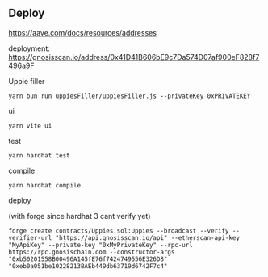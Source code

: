 ## Deploy
https://aave.com/docs/resources/addresses
<!-- 
TODO
```shell
forge create --broadcast --private-key 0xPRIVATEKEY --rpc-url https://rpc.gnosischain.com --etherscan-api-key ETHERSCANKEY src/Uppies.sol:Uppies  --verify --constructor-args 0xb50201558B00496A145fE76f7424749556E326D8 0xeb0a051be10228213BAEb449db63719d6742F7c4  
``` -->


<!-- TODO
live: https://v1.uppies.eth.limo/    
ipfs: https://bafybeielcchd3tzsk35kwixukqsgzddneoe6pyji4larfohkkmstplince.ipfs.dweb.link/ -->
deployment: https://gnosisscan.io/address/0x41D41B606bE9c7Da574D07af900eF828f7496a9F  

Uppie filler
```shell
yarn bun run uppiesFiller/uppiesFiller.js --privateKey 0xPRIVATEKEY
```

ui
```shell
yarn vite ui
```

test
```
yarn hardhat test
```

compile
```shell
yarn hardhat compile
```        

deploy
<!-- ```shell
yarn hardhat ignition... idk TODO
``` -->
(with forge since hardhat 3 cant verify yet)
```shell
forge create contracts/Uppies.sol:Uppies --broadcast --verify --verifier-url "https://api.gnosisscan.io/api" --etherscan-api-key "MyApiKey" --private-key "0xMyPrivateKey" --rpc-url https://rpc.gnosischain.com --constructor-args "0xb50201558B00496A145fE76f7424749556E326D8" "0xeb0a051be10228213BAEb449db63719d6742F7c4"
```
